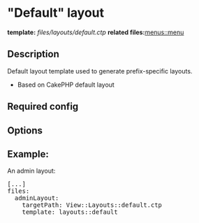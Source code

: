 # "Default" layout
<i class="icon-file"></i> **template:** *files/layouts/default.ctp*
<i class="icon-cogs"></i> **related files:**[menus::menu](../menus.menu.md/docs:template)

## Description
Default layout template used to generate prefix-specific layouts.

 * Based on CakePHP default layout

## Required config


## Options

## Example:
An admin layout:
<pre class="syntax yaml">
[...]
files:
  adminLayout:
    targetPath: View::Layouts::default.ctp
    template: layouts::default
</pre>
